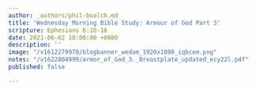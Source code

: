 ```yaml
---
author: _authors/phil-boalch.md
title: 'Wednesday Morning Bible Study: Armour of God Part 3'
scripture: Ephesians 6:10-18
date: 2021-06-02 10:00:00 +0000
description: ''
image: "/v1612279970/blogbanner_wedam_1920x1080_iqbcem.png"
notes: "/v1622804999/armor_of_God_3._Breastplate_updated_ecy22l.pdf"
published: false

---
```

